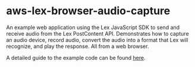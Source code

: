 # aws-lex-browser-audio-capture
An example web application using the Lex JavaScript SDK to send and receive audio from the Lex PostContent API. Demonstrates how to capture an audio device, record audio, convert the audio into a format that Lex will recognize, and play the response. All from a web browser.

A detailed guide to the example code can be found [here](https://aws.amazon.com/blogs/ai/capturing-voice-input-in-a-browser/).
